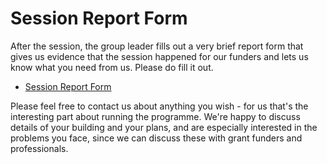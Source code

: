 # Session Report Form

After the session, the group leader fills out a very brief report form that gives us evidence that the session happened for our funders and lets us know what you need from us.
Please do fill it out.

- [Session Report Form](https://docs.google.com/forms/d/e/1FAIpQLSfPipgC_T8qAY-80Y1G8oufEFXFmiDcNHRhJqsITcMoyOsP-Q/viewform)

Please feel free to contact us about anything you wish - for us that's the interesting part about running the programme.  We're happy to discuss details of your building and your plans, and are especially interested in the problems you face, since we can discuss these with grant funders and professionals.  